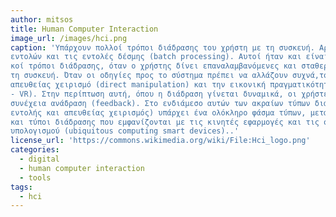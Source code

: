 ```yaml
---
author: mitsos
title: Human Computer Interaction
image_url: /images/hci.png
caption: 'Υπάρχουν πολλοί τρόποι διάδρασης του χρήστη με τη συσκευή. Αρχικά, έχουμε τη γραμμή
εντολών και τις εντολές δέσμης (batch processing). Αυτοί ήταν και είναι πολύ αποτελεσματι-
κοί τρόποι διάδρασης, όταν ο χρήστης δίνει επαναλαμβανόμενες και σταθερές οδηγίες προς
τη συσκευή. Όταν οι οδηγίες προς το σύστημα πρέπει να αλλάζουν συχνά,τότε έχουμε τον
απευθείας χειρισμό (direct manipulation) και την εικονική πραγματικότητα (virtual reality
- VR). Στην περίπτωση αυτή, όπου η διάδραση γίνεται δυναμικά, οι χρήστες λαμβάνουν
συνέχεια ανάδραση (feedback). Στο ενδιάμεσο αυτών των ακραίων τύπων διάδρασης (γραμμή
εντολής και απευθείας χειρισμός) υπάρχει ένα ολόκληρο φάσμα τύπων, μεταξύ των οποίων
και τύποι διάδρασης που εμφανίζονται με τις κινητές εφαρμογές και τις συσκευές διάχυτου
υπολογισμού (ubiquitous computing smart devices)..'
license_url: 'https://commons.wikimedia.org/wiki/File:Hci_logo.png'
categories:
  - digital
  - human computer interaction
  - tools
tags:
  - hci
---
```

